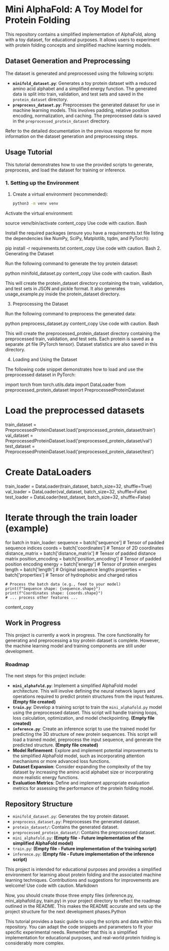 # Mini AlphaFold: A Toy Model for Protein Folding

This repository contains a simplified implementation of AlphaFold, along with a toy dataset, for educational purposes.  It allows users to experiment with protein folding concepts and simplified machine learning models.

## Dataset Generation and Preprocessing

The dataset is generated and preprocessed using the following scripts:

* **`minifold_dataset.py`**:  Generates a toy protein dataset with a reduced amino acid alphabet and a simplified energy function. The generated data is split into train, validation, and test sets and saved in the `protein_dataset` directory.
* **`preprocess_dataset.py`**: Preprocesses the generated dataset for use in machine learning models. This involves padding, relative position encoding, normalization, and caching. The preprocessed data is saved in the `preprocessed_protein_dataset` directory.

Refer to the detailed documentation in the previous response for more information on the dataset generation and preprocessing steps.

## Usage Tutorial

This tutorial demonstrates how to use the provided scripts to generate, preprocess, and load the dataset for training or inference.

### 1. Setting up the Environment

1. Create a virtual environment (recommended):
   ```bash
   python3 -m venv venv


Activate the virtual environment:

source venv/bin/activate
content_copy
Use code with caution.
Bash

Install the required packages (ensure you have a requirements.txt file listing the dependencies like NumPy, SciPy, Matplotlib, tqdm, and PyTorch):

pip install -r requirements.txt
content_copy
Use code with caution.
Bash
2. Generating the Dataset

Run the following command to generate the toy protein dataset:

python minifold_dataset.py
content_copy
Use code with caution.
Bash

This will create the protein_dataset directory containing the train, validation, and test sets in JSON and pickle format. It also generates usage_example.py inside the protein_dataset directory.

3. Preprocessing the Dataset

Run the following command to preprocess the generated data:

python preprocess_dataset.py
content_copy
Use code with caution.
Bash

This will create the preprocessed_protein_dataset directory containing the preprocessed train, validation, and test sets. Each protein is saved as a separate .pt file (PyTorch tensor). Dataset statistics are also saved in this directory.

4. Loading and Using the Dataset

The following code snippet demonstrates how to load and use the preprocessed dataset in PyTorch:

import torch
from torch.utils.data import DataLoader
from preprocessed_protein_dataset import PreprocessedProteinDataset

# Load the preprocessed datasets
train_dataset = PreprocessedProteinDataset.load('preprocessed_protein_dataset/train')
val_dataset = PreprocessedProteinDataset.load('preprocessed_protein_dataset/val')
test_dataset = PreprocessedProteinDataset.load('preprocessed_protein_dataset/test')

# Create DataLoaders
train_loader = DataLoader(train_dataset, batch_size=32, shuffle=True)
val_loader = DataLoader(val_dataset, batch_size=32, shuffle=False)
test_loader = DataLoader(test_dataset, batch_size=32, shuffle=False)

# Iterate through the train loader (example)
for batch in train_loader:
    sequence = batch['sequence']  # Tensor of padded sequence indices
    coords = batch['coordinates'] # Tensor of 2D coordinates
    distance_matrix = batch['distance_matrix'] # Tensor of padded distance matrix
    position_encoding = batch['position_encoding'] # Tensor of padded position encoding
    energy = batch['energy']  # Tensor of protein energies
    length = batch['length'] # Original sequence lengths
    properties = batch['properties']  # Tensor of hydrophobic and charged ratios
    
    # Process the batch data (e.g., feed to your model)
    print(f"Sequence shape: {sequence.shape}")
    print(f"Coordinates shape: {coords.shape}")
    # ... process other features ...
content_copy


## Work in Progress

This project is currently a work in progress. The core functionality for generating and preprocessing a toy protein dataset is complete. However, the machine learning model and training components are still under development.

### Roadmap

The next steps for this project include:

* **`mini_alphafold.py`**: Implement a simplified AlphaFold model architecture. This will involve defining the neural network layers and operations required to predict protein structures from the input features.  **(Empty file created)**
* **`train.py`**:  Develop a training script to train the `mini_alphafold.py` model using the preprocessed dataset. This script will handle training loops, loss calculation, optimization, and model checkpointing. **(Empty file created)**
* **`inference.py`**: Create an inference script to use the trained model for predicting the 3D structure of new protein sequences. This script will load a trained model, preprocess the input sequence, and generate the predicted structure. **(Empty file created)**
* **Model Refinement**: Explore and implement potential improvements to the simplified AlphaFold model, such as incorporating attention mechanisms or more advanced loss functions.
* **Dataset Expansion**: Consider expanding the complexity of the toy dataset by increasing the amino acid alphabet size or incorporating more realistic energy functions.
* **Evaluation Metrics**: Define and implement appropriate evaluation metrics for assessing the performance of the protein folding model.


## Repository Structure

* `minifold_dataset.py`:  Generates the toy protein dataset.
* `preprocess_dataset.py`: Preprocesses the generated dataset.
* `protein_dataset/`: Contains the generated dataset.
* `preprocessed_protein_dataset/`: Contains the preprocessed dataset.
* `mini_alphafold.py`:  **(Empty file - Future implementation of the simplified AlphaFold model)**
* `train.py`: **(Empty file - Future implementation of the training script)**
* `inference.py`: **(Empty file - Future implementation of the inference script)**


This project is intended for educational purposes and provides a simplified environment for learning about protein folding and the associated machine learning techniques.  Contributions and suggestions for improvements are welcome!
Use code with caution.
Markdown

Now, you should create those three empty files (inference.py, mini_alphafold.py, train.py) in your project directory to reflect the roadmap outlined in the README. This makes the README accurate and sets up the project structure for the next development phases.Python

This tutorial provides a basic guide to using the scripts and data within this repository. You can adapt the code snippets and parameters to fit your specific experimental needs. Remember that this is a simplified implementation for educational purposes, and real-world protein folding is considerably more complex.

